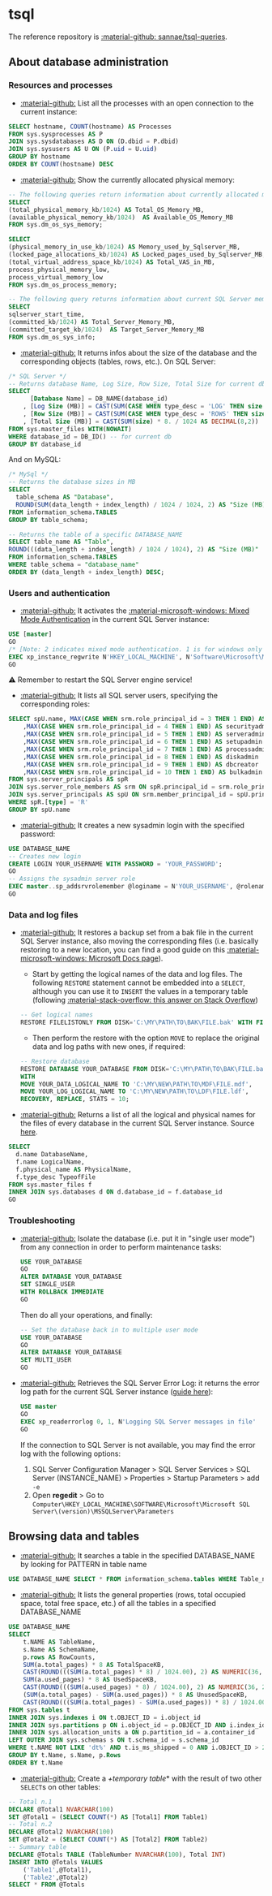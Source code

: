 # tsql

The reference repository is [:material-github: sannae/tsql-queries](https://github.com/sannae/tsql-queries).

## About database administration

### Resources and processes

* [:material-github:](https://github.com/sannae/tsql-queries/blob/master/TSQL/Get-Connections.sql) List all the processes with an open connection to the current instance:

```sql
SELECT hostname, COUNT(hostname) AS Processes
FROM sys.sysprocesses AS P
JOIN sys.sysdatabases AS D ON (D.dbid = P.dbid)
JOIN sys.sysusers AS U ON (P.uid = U.uid)
GROUP BY hostname
ORDER BY COUNT(hostname) DESC
```

* [:material-github:](https://github.com/sannae/tsql-queries/blob/master/TSQL/Get-CurrentResources.sql) Show the currently allocated physical memory:

```sql
-- The following queries return information about currently allocated memory.
SELECT
(total_physical_memory_kb/1024) AS Total_OS_Memory_MB,
(available_physical_memory_kb/1024)  AS Available_OS_Memory_MB
FROM sys.dm_os_sys_memory;

SELECT  
(physical_memory_in_use_kb/1024) AS Memory_used_by_Sqlserver_MB,  
(locked_page_allocations_kb/1024) AS Locked_pages_used_by_Sqlserver_MB,  
(total_virtual_address_space_kb/1024) AS Total_VAS_in_MB,
process_physical_memory_low,  
process_virtual_memory_low  
FROM sys.dm_os_process_memory; 

-- The following query returns information about current SQL Server memory utilization.
SELECT
sqlserver_start_time,
(committed_kb/1024) AS Total_Server_Memory_MB,
(committed_target_kb/1024)  AS Target_Server_Memory_MB
FROM sys.dm_os_sys_info;
```

* [:material-github:](https://github.com/sannae/tsql-queries/blob/master/Get-DatabaseAndTableSize.sql) It returns infos about the size of the database and the corresponding objects (tables, rows, etc.). On SQL Server:
```sql
/* SQL Server */
-- Returns database Name, Log Size, Row Size, Total Size for current db
SELECT 
      [Database Name] = DB_NAME(database_id)
    , [Log Size (MB)] = CAST(SUM(CASE WHEN type_desc = 'LOG' THEN size END) * 8./1024 AS DECIMAL(8,2))
    , [Row Size (MB)] = CAST(SUM(CASE WHEN type_desc = 'ROWS' THEN size END) * 8./1024 AS DECIMAL(8,2))
    , [Total Size (MB)] = CAST(SUM(size) * 8. / 1024 AS DECIMAL(8,2))
FROM sys.master_files WITH(NOWAIT)
WHERE database_id = DB_ID() -- for current db 
GROUP BY database_id
```                                                                
And on MySQL:
```sql
/* MySql */
-- Returns the database sizes in MB
SELECT 
  table_schema AS "Database", 
  ROUND(SUM(data_length + index_length) / 1024 / 1024, 2) AS "Size (MB)" 
FROM information_schema.TABLES 
GROUP BY table_schema;

-- Returns the table of a specific DATABASE_NAME
SELECT table_name AS "Table",
ROUND(((data_length + index_length) / 1024 / 1024), 2) AS "Size (MB)"
FROM information_schema.TABLES
WHERE table_schema = "database_name"
ORDER BY (data_length + index_length) DESC;
```

### Users and authentication

* [:material-github:](https://github.com/sannae/tsql-queries/blob/master/TSQL/Set-SqlMixedAuthentication.sql) It activates the [:material-microsoft-windows: Mixed Mode Authentication](https://docs.microsoft.com/en-us/sql/relational-databases/security/choose-an-authentication-mode?view=sql-server-ver15#connecting-through-sql-server-authentication) in the current SQL Server instance:

```sql
USE [master]
GO
/* [Note: 2 indicates mixed mode authentication. 1 is for windows only authentication] */
EXEC xp_instance_regwrite N'HKEY_LOCAL_MACHINE', N'Software\Microsoft\MSSQLServer\MSSQLServer', N'LoginMode', REG_DWORD, 2
GO
```
:warning: Remember to restart the SQL Server engine service!


* [:material-github:](https://github.com/sannae/tsql-queries/blob/master/TSQL/Get-SqlUsersRoles.sql) It lists all SQL server users, specifying the corresponding roles:

```sql
SELECT spU.name, MAX(CASE WHEN srm.role_principal_id = 3 THEN 1 END) AS sysadmin
    ,MAX(CASE WHEN srm.role_principal_id = 4 THEN 1 END) AS securityadmin
    ,MAX(CASE WHEN srm.role_principal_id = 5 THEN 1 END) AS serveradmin
    ,MAX(CASE WHEN srm.role_principal_id = 6 THEN 1 END) AS setupadmin
    ,MAX(CASE WHEN srm.role_principal_id = 7 THEN 1 END) AS processadmin
    ,MAX(CASE WHEN srm.role_principal_id = 8 THEN 1 END) AS diskadmin
    ,MAX(CASE WHEN srm.role_principal_id = 9 THEN 1 END) AS dbcreator
    ,MAX(CASE WHEN srm.role_principal_id = 10 THEN 1 END) AS bulkadmin
FROM sys.server_principals AS spR
JOIN sys.server_role_members AS srm ON spR.principal_id = srm.role_principal_id
JOIN sys.server_principals AS spU ON srm.member_principal_id = spU.principal_id
WHERE spR.[type] = 'R' 
GROUP BY spU.name
```

* [:material-github:](https://github.com/sannae/tsql-queries/blob/master/TSQL/New-SqlSysadminUser.sql) It creates a new sysadmin login with the specified password:

```sql
USE DATABASE_NAME
-- Creates new login
CREATE LOGIN YOUR_USERNAME WITH PASSWORD = 'YOUR_PASSWORD';
GO
-- Assigns the sysadmin server role
EXEC master..sp_addsrvrolemember @loginame = N'YOUR_USERNAME', @rolename = N'sysadmin'
GO
```

### Data and log files

* [:material-github:](https://github.com/sannae/tsql-queries/blob/master/TSQL/Restore-DatabaseBackupWithMove.sql) It restores a backup set from a bak file in the current SQL Server instance, also moving the corresponding files (i.e. basically restoring to a new location, you can find a good guide on this [:material-microsoft-windows: Microsoft Docs page](https://docs.microsoft.com/en-us/sql/relational-databases/backup-restore/restore-a-database-to-a-new-location-sql-server?view=sql-server-ver15)). 
    * Start by getting the logical names of the data and log files. The following `RESTORE` statement cannot be embedded into a `SELECT`, although you can use it to `INSERT` the values in a temporary table (following [:material-stack-overflow: this answer on Stack Overflow](https://stackoverflow.com/a/4018782))
    ```sql
    -- Get logical names
    RESTORE FILELISTONLY FROM DISK='C:\MY\PATH\TO\BAK\FILE.bak' WITH FILE=1
    ```
    * Then perform the restore with the option `MOVE` to replace the original data and log paths with new ones, if required:
    ```sql
    -- Restore database
    RESTORE DATABASE YOUR_DATABASE FROM DISK='C:\MY\PATH\TO\BAK\FILE.bak'
    WITH 
    MOVE YOUR_DATA_LOGICAL_NAME TO 'C:\MY\NEW\PATH\TO\MDF\FILE.mdf',
    MOVE YOUR_LOG_LOGICAL_NAME TO 'C:\MY\NEW\PATH\TO\LDF\FILE.ldf',
    RECOVERY, REPLACE, STATS = 10;
    ```

* [:material-github:](https://github.com/sannae/tsql-queries/blob/master/TSQL/Get-SqlFilePaths.sql) Returns a list of all the logical and physical names for the files of every database in the current SQL Server instance. Source [here](https://blog.sqlauthority.com/2018/11/19/sql-server-get-list-of-the-logical-and-physical-name-of-the-files-in-the-entire-database/).

```sql
SELECT 
  d.name DatabaseName, 
  f.name LogicalName,
  f.physical_name AS PhysicalName,
  f.type_desc TypeofFile
FROM sys.master_files f
INNER JOIN sys.databases d ON d.database_id = f.database_id
GO
```

### Troubleshooting

* [:material-github:](https://github.com/sannae/tsql-queries/blob/master/TSQL/Stop-SqlConnections.sql) Isolate the database (i.e. put it in "single user mode") from any connection in order to perform maintenance tasks:
    ```sql
    USE YOUR_DATABASE
    GO
    ALTER DATABASE YOUR_DATABASE
    SET SINGLE_USER
    WITH ROLLBACK IMMEDIATE
    GO
    ```
    Then do all your operations, and finally:
    ```sql
    -- Set the database back in to multiple user mode
    USE YOUR_DATABASE
    GO
    ALTER DATABASE YOUR_DATABASE 
    SET MULTI_USER
    GO
    ```

* [:material-github:](https://github.com/sannae/tsql-queries/blob/master/TSQL/Get-SqlErrorLogPath.sql) Retrieves the SQL Server Error Log: it returns the error log path for the current SQL Server instance ([guide here](https://blog.sqlauthority.com/2015/03/24/sql-server-where-is-errorlog-various-ways-to-find-its-location/)):

    ```sql
    USE master
    GO
    EXEC xp_readerrorlog 0, 1, N'Logging SQL Server messages in file'
    GO
    ```
    If the connection to SQL Server is not available, you may find the error log with the following options:

    1. SQL Server Configuration Manager > SQL Server Services > SQL Server (INSTANCE_NAME) > Properties > Startup Parameters > add `-e`
    2. Open **regedit** > Go to `Computer\HKEY_LOCAL_MACHINE\SOFTWARE\Microsoft\Microsoft SQL Server\(version)\MSSQLServer\Parameters`

## Browsing data and tables

* [:material-github:](https://github.com/sannae/tsql-queries/blob/master/TSQL/Get-TableName.sql) It searches a table in the specified DATABASE_NAME by looking for PATTERN in table name

```sql
USE DATABASE_NAME SELECT * FROM information_schema.tables WHERE Table_name LIKE '%PATTERN%'
```

* [:material-github:](https://github.com/sannae/tsql-queries/blob/master/TSQL/Get-TablesProperties.sql) It lists the general properties (rows, total occupied space, total free space, etc.) of all the tables in a specified DATABASE_NAME

```sql
USE DATABASE_NAME
SELECT 
    t.NAME AS TableName,
    s.Name AS SchemaName,
    p.rows AS RowCounts,
    SUM(a.total_pages) * 8 AS TotalSpaceKB, 
    CAST(ROUND(((SUM(a.total_pages) * 8) / 1024.00), 2) AS NUMERIC(36, 2)) AS TotalSpaceMB,
    SUM(a.used_pages) * 8 AS UsedSpaceKB, 
    CAST(ROUND(((SUM(a.used_pages) * 8) / 1024.00), 2) AS NUMERIC(36, 2)) AS UsedSpaceMB, 
    (SUM(a.total_pages) - SUM(a.used_pages)) * 8 AS UnusedSpaceKB,
    CAST(ROUND(((SUM(a.total_pages) - SUM(a.used_pages)) * 8) / 1024.00, 2) AS NUMERIC(36, 2)) AS UnusedSpaceMB
FROM sys.tables t
INNER JOIN sys.indexes i ON t.OBJECT_ID = i.object_id
INNER JOIN sys.partitions p ON i.object_id = p.OBJECT_ID AND i.index_id = p.index_id
INNER JOIN sys.allocation_units a ON p.partition_id = a.container_id
LEFT OUTER JOIN sys.schemas s ON t.schema_id = s.schema_id
WHERE t.NAME NOT LIKE 'dt%' AND t.is_ms_shipped = 0 AND i.OBJECT_ID > 255 
GROUP BY t.Name, s.Name, p.Rows
ORDER BY t.Name
```

* [:material-github:](https://github.com/sannae/tsql-queries/blob/master/New-TempTable.sql) Create a *+temporary table** with the result of two other `SELECT`s on other tables:
```sql
-- Total n.1
DECLARE @Total1 NVARCHAR(100)
SET @Total1 = (SELECT COUNT(*) AS [Total1] FROM Table1)
-- Total n.2
DECLARE @Total2 NVARCHAR(100)
SET @Total2 = (SELECT COUNT(*) AS [Total2] FROM Table2)
-- Summary table
DECLARE @Totals TABLE (TableNumber NVARCHAR(100), Total INT)
INSERT INTO @Totals VALUES
	('Table1',@Total1),
	('Table2',@Total2)
SELECT * FROM @Totals
```